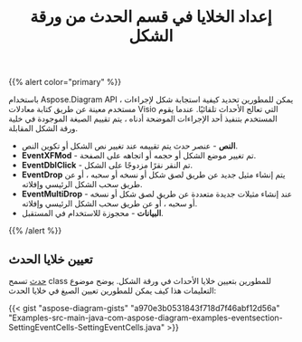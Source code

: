 ﻿---
title: إعداد الخلايا في قسم الحدث من ورقة الشكل
type: docs
weight: 10
url: /ar/java/setting-cells-in-the-event-section-of-shapesheet/
---
{{% alert color="primary" %}} 

باستخدام Aspose.Diagram API ، يمكن للمطورين تحديد كيفية استجابة شكل لإجراءات مستخدم معينة عن طريق كتابة معادلات Visio التي تعالج الأحداث تلقائيًا. عندما يقوم المستخدم بتنفيذ أحد الإجراءات الموضحة أدناه ، يتم تقييم الصيغة الموجودة في خلية ورقة الشكل المقابلة.

- **النص** - عنصر حدث يتم تقييمه عند تغيير نص الشكل أو تكوين النص.
- **EventXFMod** - تم تغيير موضع الشكل أو حجمه أو اتجاهه على الصفحة.
- **EventDblClick** - تم النقر نقرًا مزدوجًا على الشكل.
- **EventDrop** يتم إنشاء مثيل جديد عن طريق لصق شكل أو نسخه أو سحبه ، أو عن طريق سحب الشكل الرئيسي وإفلاته.
- **EventMultiDrop** - عند إنشاء مثيلات جديدة متعددة عن طريق لصق شكل أو نسخه أو سحبه ، أو عن طريق سحب الشكل الرئيسي وإفلاته.
- **البيانات** - محجوزة للاستخدام في المستقبل.

{{% /alert %}} 
## **تعيين خلايا الحدث**
[حدث](https://reference.aspose.com/diagram/java/com.aspose.diagram/event) تسمح class للمطورين بتعيين خلايا الأحداث في ورقة الشكل. يوضح موضوع التعليمات هذا كيف يمكن للمطورين تعيين الصيغ في خلايا الحدث:

{{< gist "aspose-diagram-gists" "a970e3b0531843f718d7f46abf12d56a" "Examples-src-main-java-com-aspose-diagram-examples-eventsection-SettingEventCells-SettingEventCells.java" >}}
